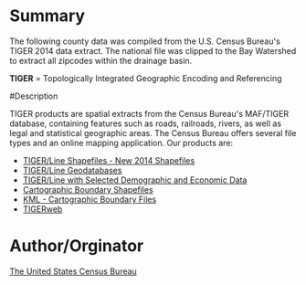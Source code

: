 # Summary
  
 The following county data was compiled from the U.S. Census Bureau's TIGER 2014 data extract.  The national file was clipped to the Bay Watershed to extract all zipcodes within the drainage basin.

 <strong>TIGER</strong> = Topologically Integrated Geographic Encoding and Referencing

#Description
 
 TIGER products are spatial extracts from the Census Bureau's MAF/TIGER database, containing features such as roads, railroads, rivers, as well as legal and statistical geographic areas. The Census Bureau offers several file types and an online mapping application. Our products are:

 <ul>
              <li><a href="tiger-line.html" title="TIGER/Line Shapefiles"> TIGER/Line Shapefiles  - New 2014 Shapefiles</a></li>
              <li><a href="tiger-geodatabases.html" title="TIGER Geodatabases"> TIGER/Line Geodatabases</a></li>
              <li><a href="tiger-data.html" title="TIGER/Line Shapefiles &amp; Geodatabases pre-joined with data"><abbr title="Topologically Integrated Geographic Encoding and Referencing">TIGER</abbr>/Line with Selected Demographic and Economic Data</a></li>
              <li><a href="tiger-cart-boundary.html" title="Cartographic Boundary Shapefiles">Cartographic Boundary Shapefiles</a></li>
              <li><a href="tiger-kml.html" title="KML - Cartographic Boundary Files">KML - Cartographic Boundary Files</a></li>
              <li><a href="http://tigerweb.geo.census.gov/tigerwebmain/tigerweb_main.html" title="TIGERweb">TIGERweb</a></li>
            </ul>



# Author/Orginator
<a href="https://www.census.gov/geo/maps-data/data/tiger-line.html">The United States Census Bureau</a>



